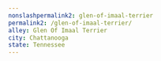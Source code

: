 ```yaml
---
﻿nonslashpermalink2: glen-of-imaal-terrier
permalink2: /glen-of-imaal-terrier/
alley: Glen Of Imaal Terrier
city: Chattanooga
state: Tennessee
---
```

